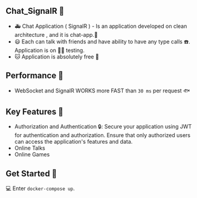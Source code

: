 ## Chat_SignalR 📱
* 🚑  Chat Application ( SignalR ) - Is an application developed on clean architecture , and it is chat-app.📄
* 😃  Each can talk with friends and have ability to have any type calls ☎️. Application is on 🧑‍💻 testing.
* 🐱  Application is absolutely free 💸

## Performance 📰
* WebSocket and SignalR WORKS more FAST than ` 30 ms ` per request 🐟

## Key Features 🚀
* Authorization and Authentication 🔒: Secure your application using JWT for authentication and authorization. Ensure that only authorized users can access the application's features and data.
* Online Talks
* Online Games

## Get Started 🏁
💻 Enter `docker-compose up`.
